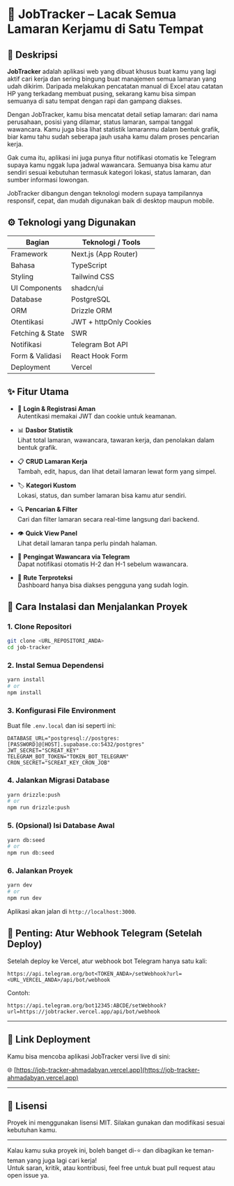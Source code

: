 # 🚀 JobTracker – Lacak Semua Lamaran Kerjamu di Satu Tempat

## 📌 Deskripsi

**JobTracker** adalah aplikasi web yang dibuat khusus buat kamu yang lagi aktif cari kerja dan sering bingung buat manajemen semua lamaran yang udah dikirim. Daripada melakukan pencatatan manual di Excel atau catatan HP yang terkadang membuat pusing, sekarang kamu bisa simpan semuanya di satu tempat dengan rapi dan gampang diakses.

Dengan JobTracker, kamu bisa mencatat detail setiap lamaran: dari nama perusahaan, posisi yang dilamar, status lamaran, sampai tanggal wawancara. Kamu juga bisa lihat statistik lamaranmu dalam bentuk grafik, biar kamu tahu sudah seberapa jauh usaha kamu dalam proses pencarian kerja.

Gak cuma itu, aplikasi ini juga punya fitur notifikasi otomatis ke Telegram supaya kamu nggak lupa jadwal wawancara. Semuanya bisa kamu atur sendiri sesuai kebutuhan termasuk kategori lokasi, status lamaran, dan sumber informasi lowongan.

JobTracker dibangun dengan teknologi modern supaya tampilannya responsif, cepat, dan mudah digunakan baik di desktop maupun mobile.

## ⚙️ Teknologi yang Digunakan

| Bagian           | Teknologi / Tools      |
| ---------------- | ---------------------- |
| Framework        | Next.js (App Router)   |
| Bahasa           | TypeScript             |
| Styling          | Tailwind CSS           |
| UI Components    | shadcn/ui              |
| Database         | PostgreSQL             |
| ORM              | Drizzle ORM            |
| Otentikasi       | JWT + httpOnly Cookies |
| Fetching & State | SWR                    |
| Notifikasi       | Telegram Bot API       |
| Form & Validasi  | React Hook Form        |
| Deployment       | Vercel                 |

## ✨ Fitur Utama

- 🔐 **Login & Registrasi Aman**  
  Autentikasi memakai JWT dan cookie untuk keamanan.

- 📊 **Dasbor Statistik**  
  Lihat total lamaran, wawancara, tawaran kerja, dan penolakan dalam bentuk grafik.

- 📋 **CRUD Lamaran Kerja**  
  Tambah, edit, hapus, dan lihat detail lamaran lewat form yang simpel.

- 🏷️ **Kategori Kustom**  
  Lokasi, status, dan sumber lamaran bisa kamu atur sendiri.

- 🔍 **Pencarian & Filter**  
  Cari dan filter lamaran secara real-time langsung dari backend.

- 👁️ **Quick View Panel**  
  Lihat detail lamaran tanpa perlu pindah halaman.

- 🤖 **Pengingat Wawancara via Telegram**  
  Dapat notifikasi otomatis H-2 dan H-1 sebelum wawancara.

- 🚀 **Rute Terproteksi**  
  Dashboard hanya bisa diakses pengguna yang sudah login.

## 🧪 Cara Instalasi dan Menjalankan Proyek

### 1. Clone Repositori

```bash
git clone <URL_REPOSITORI_ANDA>
cd job-tracker
```

### 2. Instal Semua Dependensi

```bash
yarn install
# or
npm install
```

### 3. Konfigurasi File Environment

Buat file `.env.local` dan isi seperti ini:

```env
DATABASE_URL="postgresql://postgres:[PASSWORD]@[HOST].supabase.co:5432/postgres"
JWT_SECRET="SCREAT_KEY"
TELEGRAM_BOT_TOKEN="TOKEN_BOT_TELEGRAM"
CRON_SECRET="SCREAT_KEY_CRON_JOB"
```

### 4. Jalankan Migrasi Database

```bash
yarn drizzle:push
# or
npm run drizzle:push
```

### 5. (Opsional) Isi Database Awal

```bash
yarn db:seed
# or
npm run db:seed
```

### 6. Jalankan Proyek

```bash
yarn dev
# or
npm run dev
```

Aplikasi akan jalan di `http://localhost:3000`.

## 📢 Penting: Atur Webhook Telegram (Setelah Deploy)

Setelah deploy ke Vercel, atur webhook bot Telegram hanya satu kali:

```
https://api.telegram.org/bot<TOKEN_ANDA>/setWebhook?url=<URL_VERCEL_ANDA>/api/bot/webhook
```

Contoh:

```
https://api.telegram.org/bot12345:ABCDE/setWebhook?url=https://jobtracker.vercel.app/api/bot/webhook
```

---

## 🔗 Link Deployment

Kamu bisa mencoba aplikasi JobTracker versi live di sini:

🌐 [https://job-tracker-ahmadabyan.vercel.app](https://job-tracker-ahmadabyan.vercel.app)

---

## 📄 Lisensi

Proyek ini menggunakan lisensi MIT. Silakan gunakan dan modifikasi sesuai kebutuhan kamu.

---

Kalau kamu suka proyek ini, boleh banget di-⭐️ dan dibagikan ke teman-teman yang juga lagi cari kerja!  
Untuk saran, kritik, atau kontribusi, feel free untuk buat pull request atau open issue ya.
